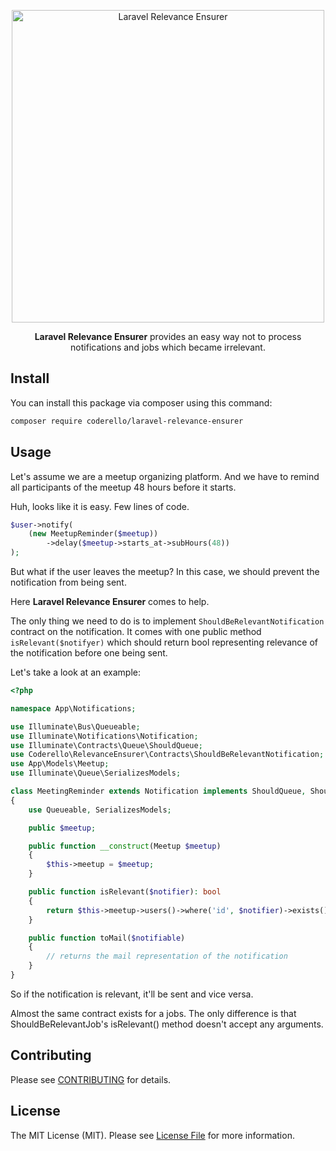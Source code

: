 <p align="center"><img alt="Laravel Relevance Ensurer" src="https://i.imgur.com/AytDebo.png" width="500"></p>

<p align="center"><b>Laravel Relevance Ensurer</b> provides an easy way not to process notifications and jobs which became irrelevant.</p>

## Install

You can install this package via composer using this command:

```bash
composer require coderello/laravel-relevance-ensurer
```

## Usage

Let's assume we are a meetup organizing platform. And we have to remind all participants of the meetup 48 hours before it starts.

Huh, looks like it is easy. Few lines of code.

```php
$user->notify(
    (new MeetupReminder($meetup))
        ->delay($meetup->starts_at->subHours(48))
);
```

But what if the user leaves the meetup? In this case, we should prevent the notification from being sent.

Here **Laravel Relevance Ensurer** comes to help.

The only thing we need to do is to implement `ShouldBeRelevantNotification` contract on the notification. It comes with one public method `isRelevant($notifyer)` which should return bool representing relevance of the notification before one being sent.

Let's take a look at an example:

```php
<?php

namespace App\Notifications;

use Illuminate\Bus\Queueable;
use Illuminate\Notifications\Notification; 
use Illuminate\Contracts\Queue\ShouldQueue;
use Coderello\RelevanceEnsurer\Contracts\ShouldBeRelevantNotification;
use App\Models\Meetup;
use Illuminate\Queue\SerializesModels;

class MeetingReminder extends Notification implements ShouldQueue, ShouldBeRelevantNotification
{
    use Queueable, SerializesModels;

    public $meetup;

    public function __construct(Meetup $meetup)
    {
        $this->meetup = $meetup;
    }

    public function isRelevant($notifier): bool
    {
        return $this->meetup->users()->where('id', $notifier)->exists();
    }

    public function toMail($notifiable)
    {
        // returns the mail representation of the notification
    }
}
```

So if the notification is relevant, it'll be sent and vice versa.

Almost the same contract exists for a jobs. The only difference is that ShouldBeRelevantJob's isRelevant() method doesn't accept any arguments.


## Contributing

Please see [CONTRIBUTING](CONTRIBUTING.md) for details.

## License

The MIT License (MIT). Please see [License File](LICENSE.md) for more information.
